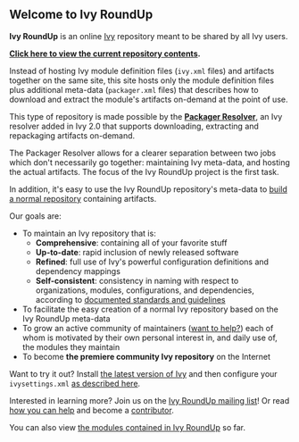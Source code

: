 ## Welcome to Ivy RoundUp

**Ivy RoundUp** is an online [Ivy](http://ant.apache.org/ivy/) repository meant to be shared by all Ivy users.

**[Click here to view the current repository contents](http://archiecobbs.github.io/ivyroundup/repo/modules.xml).**

Instead of hosting Ivy module definition files (`ivy.xml` files) and artifacts together on the same site, this site hosts only the module definition files plus additional meta-data (`packager.xml` files) that describes how to download and extract the module's artifacts on-demand at the point of use.

This type of repository is made possible by the **[Packager Resolver](http://ant.apache.org/ivy/history/latest-milestone/resolver/packager.html)**, an Ivy resolver added in Ivy 2.0 that supports downloading, extracting and repackaging artifacts on-demand.

The Packager Resolver allows for a clearer separation between two jobs which don't necessarily go together: maintaining Ivy meta-data, and hosting the actual artifacts. The focus of the Ivy RoundUp project is the first task.

In addition, it's easy to use the Ivy RoundUp repository's meta-data to [build a normal repository](https://github.com/archiecobbs/ivyroundup/wiki/HowToBuildNormalRepository) containing artifacts.

Our goals are:
  * To maintain an Ivy repository that is:
    * **Comprehensive**: containing all of your favorite stuff
    * **Up-to-date**: rapid inclusion of newly released software
    * **Refined**: full use of Ivy's powerful configuration definitions and dependency mappings
    * **Self-consistent**: consistency in naming with respect to organizations, modules, configurations, and dependencies, according to [documented standards and guidelines](https://github.com/archiecobbs/ivyroundup/wiki/ModuleMaintainerGuidelines)
  * To facilitate the easy creation of a normal Ivy repository based on the Ivy RoundUp meta-data
  * To grow an active community of maintainers ([want to help?](https://github.com/archiecobbs/ivyroundup/wiki/HowToContribute)) each of whom is motivated by their own personal interest in, and daily use of, the modules they maintain
  * To become **the premiere community Ivy repository** on the Internet

Want to try it out? Install [the latest version of Ivy](http://ant.apache.org/ivy/download.cgi) and then configure your `ivysettings.xml` [as described here](https://github.com/archiecobbs/ivyroundup/wiki/HowToConfigureIvy).

Interested in learning more? Join us on the [Ivy RoundUp mailing list](http://groups.google.com/group/ivyroundup)! Or read [how you can help](https://github.com/archiecobbs/ivyroundup/wiki/HowToContribute) and become a [contributor](https://github.com/archiecobbs/ivyroundup/wiki/Contributors).

You can also view [the modules contained in Ivy RoundUp](http://archiecobbs.github.io/ivyroundup/repo/modules.xml) so far.
